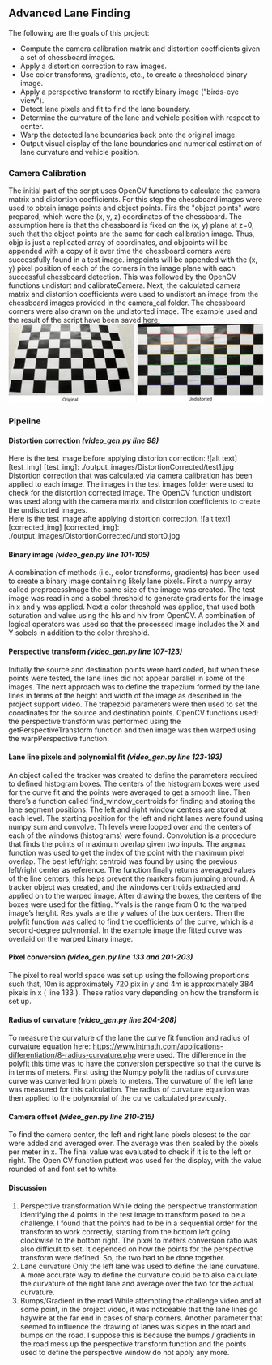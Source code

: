 ## Advanced Lane Finding

The following are the goals of this project:

* Compute the camera calibration matrix and distortion coefficients given a set of chessboard images.
* Apply a distortion correction to raw images.
* Use color transforms, gradients, etc., to create a thresholded binary image.
* Apply a perspective transform to rectify binary image ("birds-eye view").
* Detect lane pixels and fit to find the lane boundary.
* Determine the curvature of the lane and vehicle position with respect to center.
* Warp the detected lane boundaries back onto the original image.
* Output visual display of the lane boundaries and numerical estimation of lane curvature and vehicle position.

### Camera Calibration
The initial part of the script uses OpenCV functions to calculate the camera matrix and distortion coefficients. For this step the chessboard images were used to obtain image points and object points.
Firs the "object points" were prepared, which were the (x, y, z) coordinates of the chessboard. The assumption here is that the chessboard is fixed on the (x, y) plane at z=0, such that the object points are the same for each calibration image. Thus, objp is just a replicated array of coordinates, and objpoints will be appended with a copy of it ever time the chessboard corners were successfully found in a test image.  imgpoints will be appended with the (x, y) pixel position of each of the corners in the image plane with each successful chessboard detection. This was followed by the OpenCV functions undistort and calibrateCamera. Next, the calculated camera matrix and distortion coefficients were used to undistort an image from the chessboard images provided in the camera_cal folder.  The chessboard corners were also drawn on the undistorted image.  The example used and the result of the script have been saved [here:](https://github.com/Eldurkar/CarND_Advanced-Lane-Lines_P2/tree/master/output_images/CameraCalibration)
![camera calibration](https://github.com/Eldurkar/CarND_Advanced-Lane-Lines_P2/blob/master/output_images/CameraCalibration/orig_undistort.jpg)

### Pipeline
#### Distortion correction *(video_gen.py line 98)*
Here is the test image before applying distorion correction:
![alt text][test_img]
[test_img]: ./output_images/DistortionCorrected/test1.jpg
Distortion correction that was calculated via camera calibration has been applied to each image.  The images in the test images folder were used to check for the distortion corrected image.  The OpenCV function undistort was used along with the camera matrix and distortion coefficients to create the undistorted images.  
Here is the test image afte applying distortion correction.
![alt text][corrected_img]
[corrected_img]: ./output_images/DistortionCorrected/undistort0.jpg

#### Binary image *(video_gen.py line 101-105)*
A combination of methods (i.e., color transforms, gradients) has been used to create a binary image containing likely lane pixels.  First a numpy array called preprocessImage the same size of the image was created. The test image was read in and a sobel threshold to generate gradients for the image in x and y was applied.  Next a color threshold was applied, that used both saturation and value using the hls and hlv from OpenCV. A combination of logical operators was used so that the processed image includes the X and Y sobels in addition to the color threshold.

#### Perspective transform *(video_gen.py line 107-123)*
Initially the source and destination points were hard coded, but when these points were tested, the lane lines did not appear parallel in some of the images.  The next approach was to define the trapezium formed by the lane lines in terms of the height and width of the image as described in the project support video.  The trapezoid parameters were then used to set the coordinates for the source and destination points.  OpenCV functions used: the perspective transform was performed using the getPerspectiveTransform function and then image was then warped using the warpPerspective function.

#### Lane line pixels and polynomial fit *(video_gen.py line 123-193)*
An object called the tracker was created to define the parameters required to defined histogram boxes. The centers of the histogram boxes were used for the curve fit and the points were averaged to get a smooth line.  Then there’s a function called find_window_centroids for finding and storing the lane segment positions. The left and right window centers are stored at each level.  The starting position for the left and right lanes were found using numpy sum and convolve. Th levels were looped over and the centers of each of the windows (histograms) were found. Convolution is a procedure that finds the points of maximum overlap given two inputs. The argmax function was used to get the index of the point with the maximum pixel overlap.
The best left/right centroid was found by using the previous left/right center as reference. 
The function finally returns averaged values of the line centers, this helps prevent the markers from jumping around.  A tracker object was created, and the windows centroids extracted and applied on to the warped image. After drawing the boxes, the centers of the boxes were used for the fitting. 
Yvals is the range from 0 to the warped image’s height.  Res_yvals are the y values of the box centers. Then the polyfit function was called to find the coefficients of the curve, which is a second-degree polynomial. In the example image the fitted curve was overlaid on the warped binary image.

#### Pixel conversion *(video_gen.py line 133 and 201-203)*
The pixel to real world space was set up using the following proportions such that, 10m is approximately 720 pix in y and 4m is approximately 384 pixels in x ( line 133 ).  These ratios vary depending on how the transform is set up.  

#### Radius of curvature *(video_gen.py line 204-208)*
To measure the curvature of the lane the curve fit function and radius of curvature equation here: https://www.intmath.com/applications-differentiation/8-radius-curvature.php were used.  The difference in the polyfit this time was to have the conversion perspective so that the curve is in terms of meters. First using the Numpy polyfit the radius of curvature curve was converted from pixels to meters.  The curvature of the left lane was measured for this calculation. The radius of curvature equation was then applied to the polynomial of the curve calculated previously.

#### Camera offset *(video_gen.py line 210-215)*
To find the camera center, the left and right lane pixels closest to the car were added and averaged over.  The average was then scaled by the pixels per meter in x. The final value was evaluated to check if it is to the left or right. The Open CV function puttext was used for the display, with the value rounded of and font set to white.

#### Discussion
1.  Perspective transformation
While doing the perspective transformation identifying the 4 points in the test image to transform posed to be a challenge.  I found that the points had to be in a sequential order for the transform to work correctly, starting from the bottom left going clockwise to the bottom right.
The pixel to meters conversion ratio was also difficult to set.  It depended on how the points for the perspective transform were defined.  So, the two had to be done together.
2.  Lane curvature
Only the left lane was used to define the lane curvature. A more accurate way to define the curvature could be to also calculate the curvature of the right lane and average over the two for the actual curvature.
3.  Bumps/Gradient in the road
While attempting the challenge video and at some point, in the project video, it was noticeable that the lane lines go haywire at the far end in cases of sharp corners. Another parameter that seemed to influence the drawing of lanes was slopes in the road and bumps on the road. I suppose this is because the bumps / gradients in the road mess up the perspective transform function and the points used to define the perspective window do not apply any more.
